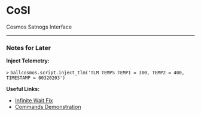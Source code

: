 # CoSI

Cosmos Satnogs Interface

***

### Notes for Later

**Inject Telemetry:**

`>` `ballcosmos.script.inject_tlm('TLM TEMPS TEMP1 = 300, TEMP2 = 400, TIMESTAMP = 00320203')`

**Useful Links:**

* [Infinite Wait Fix](https://github.com/BallAerospace/python-ballcosmos/commit/377552e91ffafea76acedee8cb7ada1abc202898)
* [Commands Demonstration](https://github.com/BallAerospace/python-ballcosmos/blob/master/examples/test_json_drb.py)
